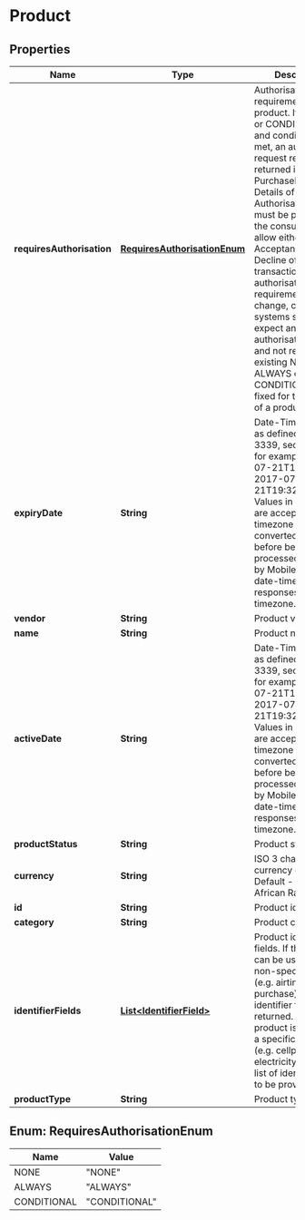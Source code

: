 
# Product

## Properties
Name | Type | Description | Notes
------------ | ------------- | ------------- | -------------
**requiresAuthorisation** | [**RequiresAuthorisationEnum**](#RequiresAuthorisationEnum) | Authorisation requirements for the product.   If ALWAYS or CONDITIONAL and conditions are met, an authorisation request response is returned in the PurchaseResponse. Details of the AuthorisationRequest must be presented to the consumer to allow either Acceptance ot Decline of the transaction.   As authorisation requirements can change, client systems should expect an authorisationflow and  not rely on existing NONE, ALWAYS or CONDITIONAL to be fixed for the lifetime of a product.  |  [optional]
**expiryDate** | **String** | Date-Time notation as defined by RFC 3339, section 5.6, for example, 2017-07-21T17:32:28Z / 2017-07-21T19:32:28+02:00  Values in requests are accepted in any timezone and will be converted to UTC before being processed / stored by MobileMart.  All date-time values in responses are UTC timezone.  |  [optional]
**vendor** | **String** | Product vendor |  [optional]
**name** | **String** | Product name |  [optional]
**activeDate** | **String** | Date-Time notation as defined by RFC 3339, section 5.6, for example, 2017-07-21T17:32:28Z / 2017-07-21T19:32:28+02:00  Values in requests are accepted in any timezone and will be converted to UTC before being processed / stored by MobileMart.  All date-time values in responses are UTC timezone.  |  [optional]
**productStatus** | **String** | Product status |  [optional]
**currency** | **String** | ISO 3 character currency code. Default - ZAR (South African Rand) |  [optional]
**id** | **String** | Product id |  [optional]
**category** | **String** | Product category |  [optional]
**identifierFields** | [**List&lt;IdentifierField&gt;**](IdentifierField.md) | Product identifier fields.   If the product can be used for a non-specific device (e.g. airtime purchase), no identifier fields are returned.  Where the product is targeted at a specific device (e.g. cellphone or electricity meter),  the list of identifier fields to be provided.  |  [optional]
**productType** | **String** | Product type |  [optional]


<a name="RequiresAuthorisationEnum"></a>
## Enum: RequiresAuthorisationEnum
Name | Value
---- | -----
NONE | &quot;NONE&quot;
ALWAYS | &quot;ALWAYS&quot;
CONDITIONAL | &quot;CONDITIONAL&quot;




